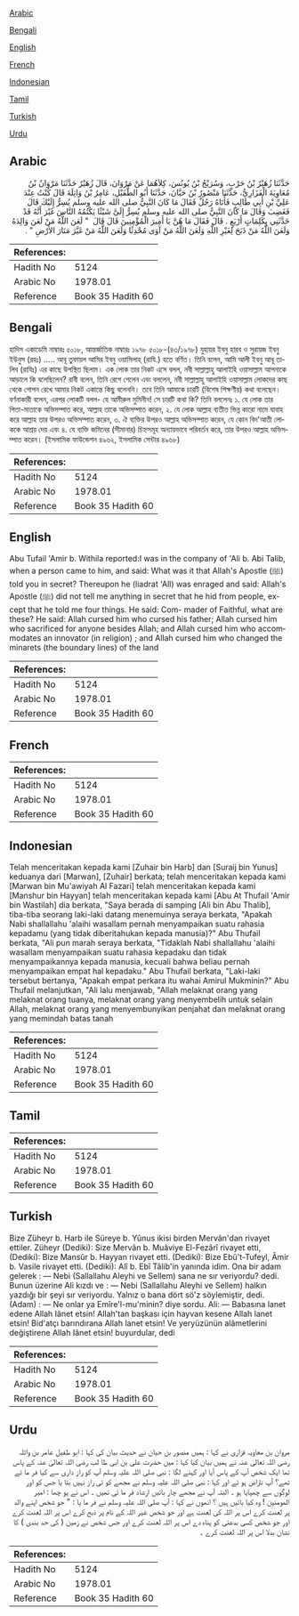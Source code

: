 [Arabic](#arabic)

[Bengali](#bengali)

[English](#english)

[French](#french)

[Indonesian](#indonesian)

[Tamil](#tamil)

[Turkish](#turkish)

[Urdu](#urdu)

## Arabic


<div dir="rtl" lang="ar" style={{fontSize:'larger',backgroundColor:'#f8f9fa',padding:20}}>
حَدَّثَنَا زُهَيْرُ بْنُ حَرْبٍ، وَسُرَيْجُ بْنُ يُونُسَ، كِلاَهُمَا عَنْ مَرْوَانَ، قَالَ زُهَيْرٌ حَدَّثَنَا مَرْوَانُ بْنُ مُعَاوِيَةَ الْفَزَارِيُّ، حَدَّثَنَا مَنْصُورُ بْنُ حَيَّانَ، حَدَّثَنَا أَبُو الطُّفَيْلِ، عَامِرُ بْنُ وَاثِلَةَ قَالَ كُنْتُ عِنْدَ عَلِيِّ بْنِ أَبِي طَالِبٍ فَأَتَاهُ رَجُلٌ فَقَالَ مَا كَانَ النَّبِيُّ صلى الله عليه وسلم يُسِرُّ إِلَيْكَ قَالَ فَغَضِبَ وَقَالَ مَا كَانَ النَّبِيُّ صلى الله عليه وسلم يُسِرُّ إِلَىَّ شَيْئًا يَكْتُمُهُ النَّاسَ غَيْرَ أَنَّهُ قَدْ حَدَّثَنِي بِكَلِمَاتٍ أَرْبَعٍ ‏.‏ قَالَ فَقَالَ مَا هُنَّ يَا أَمِيرَ الْمُؤْمِنِينَ قَالَ قَالَ ‏ "‏ لَعَنَ اللَّهُ مَنْ لَعَنَ وَالِدَهُ وَلَعَنَ اللَّهُ مَنْ ذَبَحَ لِغَيْرِ اللَّهِ وَلَعَنَ اللَّهُ مَنْ آوَى مُحْدِثًا وَلَعَنَ اللَّهُ مَنْ غَيَّرَ مَنَارَ الأَرْضِ ‏"‏ ‏.‏
</div>
<div style={{backgroundColor:'#f8f9fa',padding:20, marginBottom: 10}}><table> <thead> <tr> <th>References:</th> <th></th> </tr> </thead> <tbody><tr><td>Hadith No</td><td>5124</td></tr><tr><td>Arabic No</td><td>1978.01</td></tr><tr><td>Reference</td><td>Book 35 Hadith 60</td></tr></tbody></table></div>

## Bengali


<div dir="ltr" lang="bn" style={{fontSize:'larger',backgroundColor:'#f8f9fa',padding:20}}>
হাদিস একাডেমি নাম্বারঃ ৫০১৮, আন্তর্জাতিক নাম্বারঃ ১৯৭৮ ৫০১৮-(৪৩/১৯৭৮) যুহায়র ইবনু হারব ও সুরায়জ ইবনু ইউনুস (রহঃ) ..... আবূ তুফায়ল আমির ইবনু ওয়াসিলাহ্ (রাযি.) হতে বর্ণিত। তিনি বলেন, আমি আলী ইবনু আবূ তালিব (রাযিঃ) এর কাছে উপস্থিত ছিলাম। এক লোক তার নিকট এসে বলল, নবী সাল্লাল্লাহু আলাইহি ওয়াসাল্লাম আপনাকে আড়ালে কি বলেছিলেন? রাবী বলেন, তিনি রেগে গেলেন এবং বললেন, নবী সাল্লাল্লাহু আলাইহি ওয়াসাল্লাম লোকদের কাছ থেকে গোপন রেখে আমার নিকট একান্তে কিছু বলেননি। তবে তিনি আমাকে চারটি (বিশেষ শিক্ষণীয়) কথা বলেছেন। বর্ণনাকারী বলেন, এরপর লোকটি বলল- হে আমীরুল মুমিনীন! সে চারটি কথা কি? তিনি বললেনঃ ১. যে লোক তার পিতা-মাতাকে অভিসম্পাত করে, আল্লাহ তাকে অভিসম্পাত করেন, ২. যে লোক আল্লাহ ব্যতীত ভিন্ন কারো নামে যাবাহ করে আল্লাহ তার উপরও অভিসম্পাত করেন, ৩. ঐ ব্যক্তির উপরও আল্লাহ অভিসম্পাত করেন, যে কোন বিদ'আতী লোককে আশ্রয় দেয় এবং ৪. যে ব্যক্তি জমিনের (সীমানার) চিহ্নসমূহ অন্যায়ভাবে পরিবর্তন করে, তার উপরও আল্লাহ অভিসম্পাত করেন। (ইসলামিক ফাউন্ডেশন ৪৯৬২, ইসলামিক সেন্টার ৪৯৬৮)
</div>
<div style={{backgroundColor:'#f8f9fa',padding:20, marginBottom: 10}}><table> <thead> <tr> <th>References:</th> <th></th> </tr> </thead> <tbody><tr><td>Hadith No</td><td>5124</td></tr><tr><td>Arabic No</td><td>1978.01</td></tr><tr><td>Reference</td><td>Book 35 Hadith 60</td></tr></tbody></table></div>

## English


<div dir="ltr" lang="en" style={{fontSize:'larger',backgroundColor:'#f8f9fa',padding:20}}>
Abu Tufail 'Amir b. Withila reported:I was in the company of 'Ali b. Abi Talib, when a person came to him, and said: What was it that Allah's Apostle (ﷺ) told you in secret? Thereupon he (liadrat 'All) was enraged and said: Allah's Apostle (ﷺ) did not tell me anything in secret that he hid from people, except that he told me four things. He said: Com- mader of Faithful, what are these? He said: Allah cursed him who cursed his father; Allah cursed him who sacrificed for anyone besides Allah; and Allah cursed him who accommodates an innovator (in religion) ; and Allah cursed him who changed the minarets (the boundary lines) of the land
</div>
<div style={{backgroundColor:'#f8f9fa',padding:20, marginBottom: 10}}><table> <thead> <tr> <th>References:</th> <th></th> </tr> </thead> <tbody><tr><td>Hadith No</td><td>5124</td></tr><tr><td>Arabic No</td><td>1978.01</td></tr><tr><td>Reference</td><td>Book 35 Hadith 60</td></tr></tbody></table></div>

## French


<div dir="ltr" lang="fr" style={{fontSize:'larger',backgroundColor:'#f8f9fa',padding:20}}>

</div>
<div style={{backgroundColor:'#f8f9fa',padding:20, marginBottom: 10}}><table> <thead> <tr> <th>References:</th> <th></th> </tr> </thead> <tbody><tr><td>Hadith No</td><td>5124</td></tr><tr><td>Arabic No</td><td>1978.01</td></tr><tr><td>Reference</td><td>Book 35 Hadith 60</td></tr></tbody></table></div>

## Indonesian


<div dir="ltr" lang="id" style={{fontSize:'larger',backgroundColor:'#f8f9fa',padding:20}}>
Telah menceritakan kepada kami [Zuhair bin Harb] dan [Suraij bin Yunus] keduanya dari [Marwan], [Zuhair] berkata; telah menceritakan kepada kami [Marwan bin Mu'awiyah Al Fazari] telah menceritakan kepada kami [Manshur bin Hayyan] telah menceritakan kepada kami [Abu At Thufail 'Amir bin Wastilah] dia berkata, "Saya berada di samping [Ali bin Abu Thalib], tiba-tiba seorang laki-laki datang menemuinya seraya berkata, "Apakah Nabi shallallahu 'alaihi wasallam pernah menyampaikan suatu rahasia kepadamu (yang tidak diberitahukan kepada manusia)?" Abu Thufail berkata, "Ali pun marah seraya berkata, "Tidaklah Nabi shallallahu 'alaihi wasallam menyampaikan suatu rahasia kepadaku dan tidak menyampaikannya kepada manusia, kecuali bahwa beliau pernah menyampaikan empat hal kepadaku." Abu Thufail berkata, "Laki-laki tersebut bertanya, "Apakah empat perkara itu wahai Amirul Mukminin?" Abu Thufail melanjutkan, "Ali lalu menjawab, "Allah melaknat orang yang melaknat orang tuanya, melaknat orang yang menyembelih untuk selain Allah, melaknat orang yang menyembunyikan penjahat dan melaknat orang yang memindah batas tanah
</div>
<div style={{backgroundColor:'#f8f9fa',padding:20, marginBottom: 10}}><table> <thead> <tr> <th>References:</th> <th></th> </tr> </thead> <tbody><tr><td>Hadith No</td><td>5124</td></tr><tr><td>Arabic No</td><td>1978.01</td></tr><tr><td>Reference</td><td>Book 35 Hadith 60</td></tr></tbody></table></div>

## Tamil


<div dir="ltr" lang="ta" style={{fontSize:'larger',backgroundColor:'#f8f9fa',padding:20}}>

</div>
<div style={{backgroundColor:'#f8f9fa',padding:20, marginBottom: 10}}><table> <thead> <tr> <th>References:</th> <th></th> </tr> </thead> <tbody><tr><td>Hadith No</td><td>5124</td></tr><tr><td>Arabic No</td><td>1978.01</td></tr><tr><td>Reference</td><td>Book 35 Hadith 60</td></tr></tbody></table></div>

## Turkish


<div dir="ltr" lang="tr" style={{fontSize:'larger',backgroundColor:'#f8f9fa',padding:20}}>
Bize Züheyr b. Harb ile Süreye b. Yûnus ikisi birden Mervân'dan rivayet ettiler. Züheyr (Dediki): Size Mervân b. Muâviye El-Fezârî rivayet etti, (Dediki): Bize Mansûr b. Hayyan rivayet etti. (Dediki): Bize Ebû't-Tufeyl, Âmir b. Vasile rivayet etti. (Dediki): Alî b. Ebî Tâlib'in yanında idim. Ona bir adam gelerek : — Nebi (Sallallahu Aleyhi ve Sellem) sana ne sır veriyordu? dedi. Bunun üzerine Ali kızdı ve : — Nebi (Sallallahu Aleyhi ve Sellem) halkın yazdığı bir şeyi sır veriyordu. Yalnız o bana dört sö'z söylemiştir, dedi. (Adam) : — Ne onlar ya Emîre'l-mu'minin? diye sordu. Ali: — Babasına lanet edene Allah Iânet etsin! Allah'tan başkası için hayvan kesene Allah lanet etsin! Bid'atçı barındırana Allah lanet etsin! Ve yeryüzünün alâmetlerini değiştirene Allah Iânet etsin! buyurdular, dedi
</div>
<div style={{backgroundColor:'#f8f9fa',padding:20, marginBottom: 10}}><table> <thead> <tr> <th>References:</th> <th></th> </tr> </thead> <tbody><tr><td>Hadith No</td><td>5124</td></tr><tr><td>Arabic No</td><td>1978.01</td></tr><tr><td>Reference</td><td>Book 35 Hadith 60</td></tr></tbody></table></div>

## Urdu


<div dir="rtl" lang="ur" style={{fontSize:'larger',backgroundColor:'#f8f9fa',padding:20}}>
مروان بن معاویہ فزاری نے کہا : ہمیں منصور بن حیان نے حدیث بیان کی کہا : ابو طفیل عامر بن واثلہ رضی اللہ تعالیٰ عنہ نے ہمیں بیان کیا کہا : میں حضرت علی بن ابی طا لب رضی اللہ تعالیٰ عنہ کے پاس تھا ایک شخص آپ کے پاس آیا اور کہنے لگا : نبی صلی اللہ علیہ وسلم آپ کو راز داری سے کیا فر ما تے تھے؟ آپ ناراض ہو ئے اور کہا : نبی صلی اللہ علیہ وسلم نے مجھے کو ئی راز نہیں بتا یا جس کو اور لوگوں سے چھپایا ہو ۔ البتہ آپ نے مجھے چار باتیں ارشاد فر ما ئی تھیں ۔ اس نے پو چھا : امیر المومنین ! وہ کیا باتیں ہیں ؟ انھوں نے کہا : آپ صلی اللہ علیہ وسلم نے فر ما یا : " جو شخص اپنے والد پر لعنت کرے اس پر اللہ کی لعنت ہے اور جو شخص غیر اللہ کے نام پر ذبح کرے اس پر اللہ لعنت کرے اور جو شخص کسی بدعتی کو پناہ دے اس پر اللہ لعنت کرے اور جس شخص نے زمین ( کی حد بندی ) کا نشان بدلا اس پر اللہ لعنت کرے ۔
</div>
<div style={{backgroundColor:'#f8f9fa',padding:20, marginBottom: 10}}><table> <thead> <tr> <th>References:</th> <th></th> </tr> </thead> <tbody><tr><td>Hadith No</td><td>5124</td></tr><tr><td>Arabic No</td><td>1978.01</td></tr><tr><td>Reference</td><td>Book 35 Hadith 60</td></tr></tbody></table></div>